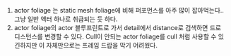 1. actor foliage 는 static mesh foliage에 비해 퍼포먼스를 아주 많이 잡아먹는다.. 그냥 일반 액터 하나로 취급되는 듯 하다.
2. actor foliage의 actor 블루프린트로 가서 detail에서 distance로 검색하면 드로 디스턴스를 변경할 수 있다. Cull이 안되는 actor foliage를 cull 처럼 사용할 수 있긴하지만 이 자체만으로는 프레임 드랍을 막기 어려웠다.
